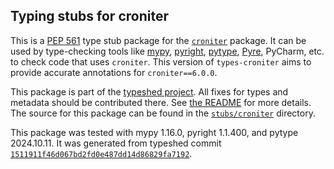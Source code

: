 ## Typing stubs for croniter

This is a [PEP 561](https://peps.python.org/pep-0561/)
type stub package for the [`croniter`](https://github.com/pallets-eco/croniter) package.
It can be used by type-checking tools like
[mypy](https://github.com/python/mypy/),
[pyright](https://github.com/microsoft/pyright),
[pytype](https://github.com/google/pytype/),
[Pyre](https://pyre-check.org/),
PyCharm, etc. to check code that uses `croniter`. This version of
`types-croniter` aims to provide accurate annotations for
`croniter==6.0.0`.

This package is part of the [typeshed project](https://github.com/python/typeshed).
All fixes for types and metadata should be contributed there.
See [the README](https://github.com/python/typeshed/blob/main/README.md)
for more details. The source for this package can be found in the
[`stubs/croniter`](https://github.com/python/typeshed/tree/main/stubs/croniter)
directory.

This package was tested with
mypy 1.16.0,
pyright 1.1.400,
and pytype 2024.10.11.
It was generated from typeshed commit
[`1511911f46d067bd2fd0e487dd14d86829fa7192`](https://github.com/python/typeshed/commit/1511911f46d067bd2fd0e487dd14d86829fa7192).
